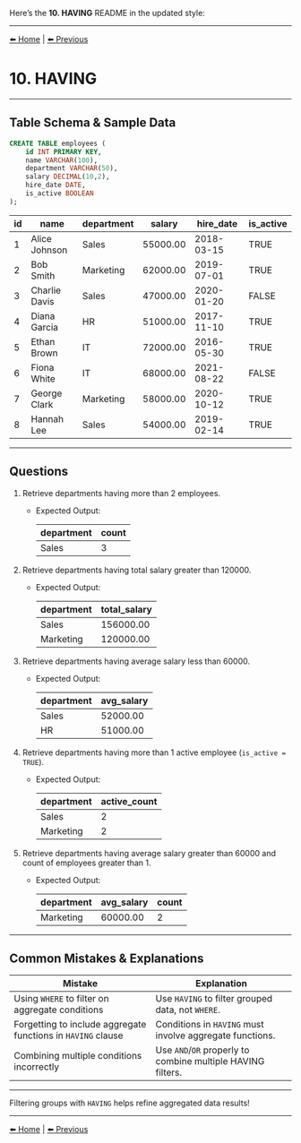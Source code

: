 Here’s the **10. HAVING** README in the updated style:

---

[⬅️ Home](README.md) | [⬅️ Previous](09-group-by.md)

# 10. HAVING

---

## Table Schema & Sample Data

```sql
CREATE TABLE employees (
    id INT PRIMARY KEY,
    name VARCHAR(100),
    department VARCHAR(50),
    salary DECIMAL(10,2),
    hire_date DATE,
    is_active BOOLEAN
);
```

| id | name          | department | salary   | hire\_date | is\_active |
| -- | ------------- | ---------- | -------- | ---------- | ---------- |
| 1  | Alice Johnson | Sales      | 55000.00 | 2018-03-15 | TRUE       |
| 2  | Bob Smith     | Marketing  | 62000.00 | 2019-07-01 | TRUE       |
| 3  | Charlie Davis | Sales      | 47000.00 | 2020-01-20 | FALSE      |
| 4  | Diana Garcia  | HR         | 51000.00 | 2017-11-10 | TRUE       |
| 5  | Ethan Brown   | IT         | 72000.00 | 2016-05-30 | TRUE       |
| 6  | Fiona White   | IT         | 68000.00 | 2021-08-22 | FALSE      |
| 7  | George Clark  | Marketing  | 58000.00 | 2020-10-12 | TRUE       |
| 8  | Hannah Lee    | Sales      | 54000.00 | 2019-02-14 | TRUE       |

---

## Questions

1. Retrieve departments having more than 2 employees.

   * Expected Output:

     | department | count |
     | ---------- | ----- |
     | Sales      | 3     |

2. Retrieve departments having total salary greater than 120000.

   * Expected Output:

     | department | total\_salary |
     | ---------- | ------------- |
     | Sales      | 156000.00     |
     | Marketing  | 120000.00     |

3. Retrieve departments having average salary less than 60000.

   * Expected Output:

     | department | avg\_salary |
     | ---------- | ----------- |
     | Sales      | 52000.00    |
     | HR         | 51000.00    |

4. Retrieve departments having more than 1 active employee (`is_active = TRUE`).

   * Expected Output:

     | department | active\_count |
     | ---------- | ------------- |
     | Sales      | 2             |
     | Marketing  | 2             |

5. Retrieve departments having average salary greater than 60000 and count of employees greater than 1.

   * Expected Output:

     | department | avg\_salary | count |
     | ---------- | ----------- | ----- |
     | Marketing  | 60000.00    | 2     |

---

## Common Mistakes & Explanations

| Mistake                                                      | Explanation                                                 |
| ------------------------------------------------------------ | ----------------------------------------------------------- |
| Using `WHERE` to filter on aggregate conditions              | Use `HAVING` to filter grouped data, not `WHERE`.           |
| Forgetting to include aggregate functions in `HAVING` clause | Conditions in `HAVING` must involve aggregate functions.    |
| Combining multiple conditions incorrectly                    | Use `AND`/`OR` properly to combine multiple HAVING filters. |

---

Filtering groups with `HAVING` helps refine aggregated data results!

---

[⬅️ Home](README.md) | [⬅️ Previous](09-group-by.md)
